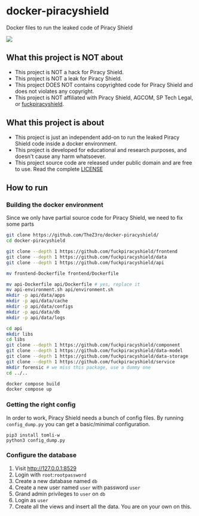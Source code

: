 # docker-piracyshield
Docker files to run the leaked code of Piracy Shield

![](./screen.png)

## What this project is NOT about

- This project is NOT a hack for Piracy Shield.
- This project is NOT a leak for Piracy Shield.
- This project DOES NOT contains copyrighted code for Piracy Shield and does not violates any copyright.
- This project is NOT affiliated with Piracy Shield, AGCOM, SP Tech Legal, or [fuckpiracyshield](https://github.com/fuckpiracyshield?tab=repositories).

## What this project is about

- This project is just an independent add-on to run the leaked Piracy Shield code inside a docker environment.
- This project is developed for educational and research purposes, and doesn't cause any harm whatsoever.
- This project source code are released under public domain and are free to use. Read the complete [LICENSE](./LICENSE)

## How to run

### Building the docker environment

Since we only have partial source code for Piracy Shield, we need to fix some parts

```bash
git clone https://github.com/TheZ3ro/docker-piracyshield/
cd docker-piracyshield

git clone --depth 1 https://github.com/fuckpiracyshield/frontend
git clone --depth 1 https://github.com/fuckpiracyshield/data
git clone --depth 1 https://github.com/fuckpiracyshield/api

mv frontend-Dockerfile frontend/Dockerfile

mv api-Dockerfile api/Dockerfile # yes, replace it
mv api-environment.sh api/environment.sh
mkdir -p api/data/apps
mkdir -p api/data/cache
mkdir -p api/data/configs
mkdir -p api/data/db
mkdir -p api/data/logs

cd api
mkdir libs
cd libs
git clone --depth 1 https://github.com/fuckpiracyshield/component
git clone --depth 1 https://github.com/fuckpiracyshield/data-model
git clone --depth 1 https://github.com/fuckpiracyshield/data-storage
git clone --depth 1 https://github.com/fuckpiracyshield/service
mkdir forensic # we miss this package, use a dummy one
cd ../..

docker compose build
docker compose up
```

### Getting the right config
In order to work, Piracy Shield needs a bunch of config files.
By running `config_dump.py` you can get a basic/minimal configuration.

```
pip3 install tomli-w
python3 config_dump.py 
```

### Configure the database

1. Visit http://127.0.0.1:8529
2. Login with `root`:`rootpassword`
3. Create a new database named `db`
4. Create a new user named `user` with password `user`
5. Grand admin privileges to `user` on `db`
6. Login as `user`
7. Create all the views and insert all the data. You are on your own on this.
